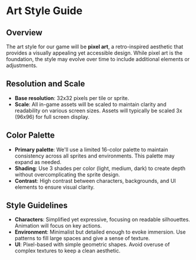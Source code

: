 # Art Style Guide

## Overview
The art style for our game will be **pixel art**, a retro-inspired aesthetic that provides a visually appealing yet accessible design. While pixel art is the foundation, the style may evolve over time to include additional elements or adjustments.

## Resolution and Scale
- **Base resolution**: 32x32 pixels per tile or sprite.
- **Scale**: All in-game assets will be scaled to maintain clarity and readability on various screen sizes. Assets will typically be scaled 3x (96x96) for full screen display.

## Color Palette
- **Primary palette**: We'll use a limited 16-color palette to maintain consistency across all sprites and environments. This palette may expand as needed.
- **Shading**: Use 3 shades per color (light, medium, dark) to create depth without overcomplicating the sprite design.
- **Contrast**: High contrast between characters, backgrounds, and UI elements to ensure visual clarity.

## Style Guidelines
- **Characters**: Simplified yet expressive, focusing on readable silhouettes. Animation will focus on key actions.
- **Environment**: Minimalist but detailed enough to evoke immersion. Use patterns to fill large spaces and give a sense of texture.
- **UI**: Pixel-based with simple geometric shapes. Avoid overuse of complex textures to keep a clean aesthetic.
